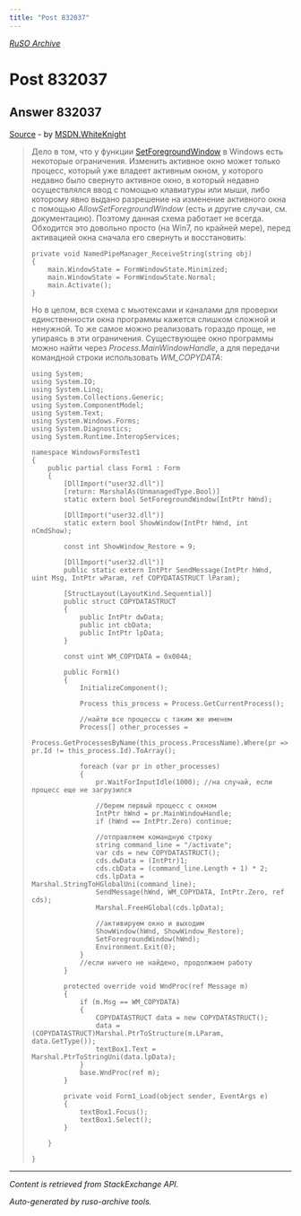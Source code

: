```yaml
---
title: "Post 832037"
---
```

<p><i><a href="https://github.com/MSDN-WhiteKnight/ruso-archive/">RuSO Archive</a></i></p>
<h1>Post 832037</h1>
<h2>Answer 832037</h2>
<p><a href="https://ru.stackoverflow.com/a/832037/">Source</a> - by <a href="https://ru.stackoverflow.com/users/240512/msdn-whiteknight">MSDN.WhiteKnight</a></p>
<blockquote>
<p>Дело в том, что у функции <a href="https://msdn.microsoft.com/en-us/library/windows/desktop/ms633539(v=vs.85).aspx" rel="nofollow noreferrer">SetForegroundWindow</a> в Windows есть некоторые ограничения. Изменить активное окно может только процесс, который уже владеет активным окном, у которого недавно было свернуто активное окно, в который недавно осуществлялся ввод с помощью клавиатуры или мыши, либо которому явно выдано разрешение на изменение активного окна с помощью <em>AllowSetForegroundWindow</em> (есть и другие случаи, см. документацию). Поэтому данная схема работает не всегда. Обходится это довольно просто (на Win7, по крайней мере), перед активацией окна сначала его свернуть и восстановить:</p>

<pre><code>private void NamedPipeManager_ReceiveString(string obj)
{
    main.WindowState = FormWindowState.Minimized;            
    main.WindowState = FormWindowState.Normal;
    main.Activate();
}
</code></pre>

<p>Но в целом, вся схема с мьютексами и каналами для проверки единственности окна программы кажется слишком сложной и ненужной. То же самое можно реализовать гораздо проще, не упираясь в эти ограничения. Существующее окно программы можно найти через <em>Process.MainWindowHandle</em>, а для передачи командной строки использовать <em>WM_COPYDATA</em>:</p>

<pre><code>using System;
using System.IO;
using System.Linq;
using System.Collections.Generic;
using System.ComponentModel;
using System.Text;
using System.Windows.Forms;
using System.Diagnostics;
using System.Runtime.InteropServices;

namespace WindowsFormsTest1
{    
    public partial class Form1 : Form
    {
        [DllImport("user32.dll")]
        [return: MarshalAs(UnmanagedType.Bool)]
        static extern bool SetForegroundWindow(IntPtr hWnd);

        [DllImport("user32.dll")]
        static extern bool ShowWindow(IntPtr hWnd, int nCmdShow);

        const int ShowWindow_Restore = 9;

        [DllImport("user32.dll")]
        public static extern IntPtr SendMessage(IntPtr hWnd, uint Msg, IntPtr wParam, ref COPYDATASTRUCT lParam);

        [StructLayout(LayoutKind.Sequential)]
        public struct COPYDATASTRUCT
        {
            public IntPtr dwData;
            public int cbData;                        
            public IntPtr lpData;
        }

        const uint WM_COPYDATA = 0x004A;

        public Form1()
        {
            InitializeComponent();            

            Process this_process = Process.GetCurrentProcess();            

            //найти все процессы с таким же именем
            Process[] other_processes =
                Process.GetProcessesByName(this_process.ProcessName).Where(pr =&gt; pr.Id != this_process.Id).ToArray();

            foreach (var pr in other_processes)
            {
                pr.WaitForInputIdle(1000); //на случай, если процесс еще не загрузился

                //берем первый процесс с окном
                IntPtr hWnd = pr.MainWindowHandle;
                if (hWnd == IntPtr.Zero) continue;

                //отправляем командную строку
                string command_line = "/activate";
                var cds = new COPYDATASTRUCT();
                cds.dwData = (IntPtr)1;
                cds.cbData = (command_line.Length + 1) * 2;
                cds.lpData = Marshal.StringToHGlobalUni(command_line);
                SendMessage(hWnd, WM_COPYDATA, IntPtr.Zero, ref cds);
                Marshal.FreeHGlobal(cds.lpData);

                //активируем окно и выходим
                ShowWindow(hWnd, ShowWindow_Restore);
                SetForegroundWindow(hWnd);
                Environment.Exit(0);
            }
            //если ничего не найдено, продолжаем работу
        }

        protected override void WndProc(ref Message m)
        {
            if (m.Msg == WM_COPYDATA)
            {
                COPYDATASTRUCT data = new COPYDATASTRUCT();
                data = (COPYDATASTRUCT)Marshal.PtrToStructure(m.LParam, data.GetType());                
                textBox1.Text = Marshal.PtrToStringUni(data.lpData);                 
            }
            base.WndProc(ref m);
        }    

        private void Form1_Load(object sender, EventArgs e)
        {
            textBox1.Focus();
            textBox1.Select();
        }

    }           

}
</code></pre>

</blockquote>
<hr/>
<p><i>Content is retrieved from StackExchange API. </i></p>
<p><i>Auto-generated by ruso-archive tools. </i></p>
